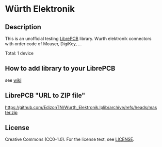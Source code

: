 # Würth Elektronik

## Description

This is an unofficial testing [LibrePCB](https://librepcb.org) library. 
Wurth elektronik connectors with order code of Mouser, DigiKey, ...

Total: 1 device


## How to add library to your LibrePCB
see [wiki](../../wiki/)


## LibrePCB "URL to ZIP file"
https://github.com/EdizonTN/Wurth_Elektronik.lplib/archive/refs/heads/master.zip



## License

Creative Commons (CC0-1.0). For the license text, see [LICENSE](LICENSE).
